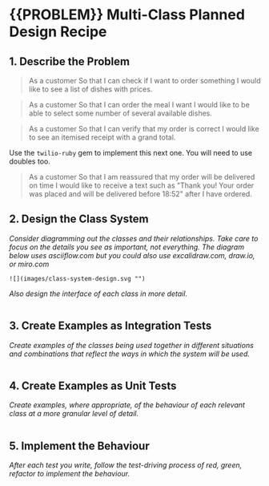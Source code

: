 # {{PROBLEM}} Multi-Class Planned Design Recipe

## 1. Describe the Problem

> As a customer
> So that I can check if I want to order something
> I would like to see a list of dishes with prices.

> As a customer
> So that I can order the meal I want
> I would like to be able to select some number of several available dishes.

> As a customer
> So that I can verify that my order is correct
> I would like to see an itemised receipt with a grand total.

Use the `twilio-ruby` gem to implement this next one. You will need to use doubles too.

> As a customer
> So that I am reassured that my order will be delivered on time
> I would like to receive a text such as "Thank you! Your order was placed and will be delivered before 18:52" after I have ordered.


## 2. Design the Class System

_Consider diagramming out the classes and their relationships. Take care to
focus on the details you see as important, not everything. The diagram below
uses asciiflow.com but you could also use excalidraw.com, draw.io, or miro.com_

```
![](images/class-system-design.svg "")
```

_Also design the interface of each class in more detail._

```ruby

```

## 3. Create Examples as Integration Tests

_Create examples of the classes being used together in different situations and
combinations that reflect the ways in which the system will be used._

```ruby

```

## 4. Create Examples as Unit Tests

_Create examples, where appropriate, of the behaviour of each relevant class at
a more granular level of detail._

```ruby

```

## 5. Implement the Behaviour

_After each test you write, follow the test-driving process of red, green,
refactor to implement the behaviour._

